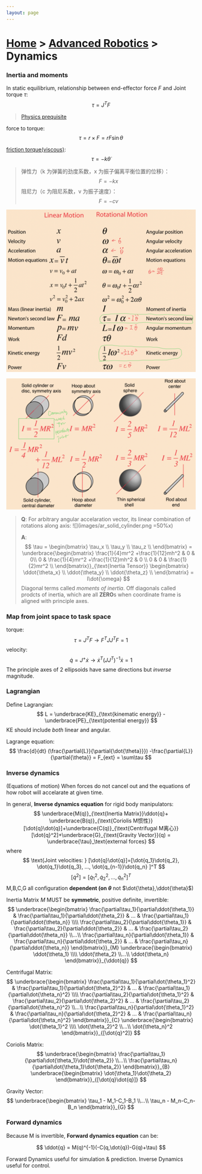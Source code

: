 ```yaml
---
layout: page
---
```

<link type="text/css" rel="stylesheet" href="../md.css">

# [Home](../../index.md) > [Advanced Robotics](README.md) > Dynamics


### Inertia and moments
In static equilibrium, relationship between end-effector force $F$ and Joint torque $\tau$:
$$
\tau = J^TF
$$

> [Physics prequisite](http://hyperphysics.phy-astr.gsu.edu/hbase/mi.html)

force to torque:
$$
\tau = r \times F = rF\sin\theta
$$

[friction torque(viscous)](https://zh.wikipedia.org/wiki/%E9%98%BB%E5%B0%BC):
$$
\tau = -k\dot{\theta}
$$

>弹性力（k 为弹簧的劲度系数，x 为振子偏离平衡位置的位移）：
>$$
F = -kx
>$$
>阻尼力（c 为阻尼系数，v 为振子速度）：
>$$
F = -cv
$$


![Linear Motion & Rotational Motion](images/ar_motion_compare.png)

![Common Moments of Inertia](images/ar_common_moments_inertia.png)

> <span id="Q1">**Q**</span>: For arbitrary angular accelaration vector, its linear combination of rotations along axis: ![](images/ar_solid_cylinder.png =50%x)
>
> **A**:
> $$
\tau =
\begin{bmatrix}
\tau_x \\ \tau_y \\ \tau_z \\
\end{bmatrix} =
\underbrace{\begin{bmatrix}
\frac{1}{4}mr^2 +\frac{1}{12}mh^2 & 0 & 0\\ 0 & \frac{1}{4}mr^2 +\frac{1}{12}mh^2 & 0 \\ 0 & 0 & \frac{1}{2}mr^2 \\
\end{bmatrix}}_{\text{Inertia Tensor}}
\begin{bmatrix}
\ddot{\theta_x} \\ \ddot{\theta_y} \\ \ddot{\theta_z} \\
\end{bmatrix} = I\dot{\omega}
> $$
> Diagonal terms called _moments of inertia_. Off diagonals called prodcts of inertia, which are all **ZERO**s when coordinate frame is aligned with principle axes.

### Map from joint space to task space
torque:
$$
\tau = J^TF \rightarrow F^TJJ^TF=1
$$
velocity:
$$
\dot{q} = J^+\dot{x} \rightarrow \dot{x}^T(JJ^T)^{-1}\dot{x}=1
$$
The principle axes of 2 ellipsoids have same directions but _inverse_ magnitude.


### Lagrangian
Define Lagrangian:
$$
L = \underbrace{KE}_{\text{kinematic energy}} - \underbrace{PE}_{\text{potential energy}}
$$
KE should include _both_ linear and angular.

Lagrange equation:
$$
\frac{d}{dt} (\frac{\partial{L}}{\partial{\dot{\theta}}}) -\frac{\partial{L}}{\partial{\theta}} = F_{ext} = \sum\tau
$$


### Inverse dynamics
(Equations of motion) When forces do not cancel out and the equations of how robot will accelarate at given time.


In general, **Inverse dynamics equation** for rigid body manipulators:
$$
\underbrace{M(q)}_{\text{Inertia Matrix}}\ddot{q}+ \underbrace{B(q)}_{\text{Coriolis M惯性}}[\dot{q}\dot{q}]+\underbrace{C(q)}_{\text{Centrifugal M离心}}[\dot{q}^2]+\underbrace{G}_{\text{Gravity Vector}}(q) = \underbrace{\tau}_\text{external forces}
$$
where
$$
\text{Joint velocities: } [\dot{q}\dot{q}]=[\dot{q_1}\dot{q_2}, \dot{q_1}\dot{q_3}, ..., \dot{q_{n-1}}\dot{q_n} ]^T
$$
$$
[\dot{q}^2] = [\dot{q}_1^2,\dot{q}_2^2,...,\dot{q}_n^2]^T
$$
M,B,C,G all configuration **dependent (on $\theta$** not $\dot{\theta},\ddot{\theta}$)


Inertia Matrix *M* MUST be **symmetric**, positive definite, invertible:
$$
\underbrace{\begin{bmatrix}
\frac{\partial\tau_1}{\partial\ddot{\theta_1}} & \frac{\partial\tau_1}{\partial\ddot{\theta_2}} & ... & \frac{\partial\tau_1}{\partial\ddot{\theta_n}}
\\\\
\frac{\partial\tau_2}{\partial\ddot{\theta_1}} & \frac{\partial\tau_2}{\partial\ddot{\theta_2}} & ... & \frac{\partial\tau_2}{\partial\ddot{\theta_n}}
\\...\\
\frac{\partial\tau_n}{\partial\ddot{\theta_1}} & \frac{\partial\tau_n}{\partial\ddot{\theta_2}} & ... & \frac{\partial\tau_n}{\partial\ddot{\theta_n}}
\end{bmatrix}}_{M}
\underbrace{\begin{bmatrix}
\ddot{\theta_1} \\\\ \ddot{\theta_2} \\...\\ \ddot{\theta_n}
\end{bmatrix}}_{\ddot{q}}
$$

Centrifugal Matrix:
$$
\underbrace{\begin{bmatrix}
\frac{\partial\tau_1}{\partial\dot{\theta_1}^2} & \frac{\partial\tau_1}{\partial\dot{\theta_2}^2} & ... & \frac{\partial\tau_1}{\partial\dot{\theta_n}^2}
\\\\
\frac{\partial\tau_2}{\partial\dot{\theta_1}^2} & \frac{\partial\tau_2}{\partial\dot{\theta_2}^2} & ... & \frac{\partial\tau_2}{\partial\dot{\theta_n}^2}
\\...\\
\frac{\partial\tau_n}{\partial\dot{\theta_1}^2} & \frac{\partial\tau_n}{\partial\dot{\theta_2}^2} & ... & \frac{\partial\tau_n}{\partial\dot{\theta_n}^2}
\end{bmatrix}}_{C}
\underbrace{\begin{bmatrix}
\dot{\theta_1}^2 \\\\ \dot{\theta_2}^2 \\...\\ \dot{\theta_n}^2
\end{bmatrix}}_{[\dot{q}^2]}
$$

Coriolis Matrix:
$$
\underbrace{\begin{bmatrix}
\frac{\partial\tau_1}{\partial\dot{\theta_1}\dot{\theta_2}}
\\...\\
\frac{\partial\tau_n}{\partial\dot{\theta_1}\dot{\theta_2}}
\end{bmatrix}}_{B}
\underbrace{\begin{bmatrix}
\dot{\theta_1}\dot{\theta_2}
\end{bmatrix}}_{[\dot{q}\dot{q}]}
$$

Gravity Vector:
$$
\underbrace{\begin{bmatrix}
\tau_1 - M_1-C_1-B_1
\\...\\
\tau_n - M_n-C_n-B_n
\end{bmatrix}}_{G}
$$

### Forward dynamics
Because M is invertible, **Forward dynamics equation** can be:

$$
\ddot{q} = M(q)^{-1}(-C(q,\dot{q})-G(q)+\tau)
$$

Forward Dynamics useful for simulation & prediction.
Inverse Dynamics useful for control.
